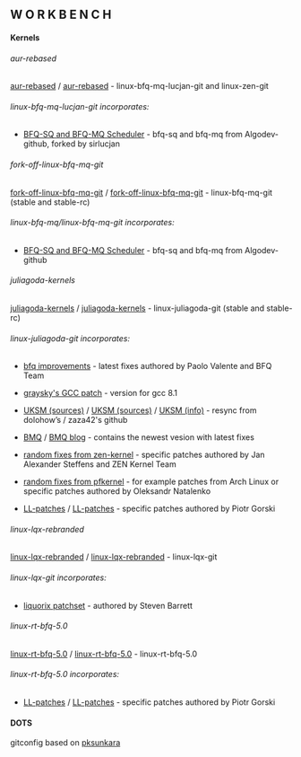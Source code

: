 ## W O R K B E N C H

#### Kernels

###### aur-rebased

[aur-rebased](https://github.com/sirlucjan/workbench/tree/master/aur-rebased) / [aur-rebased](https://gitlab.com/sirlucjan/workbench/tree/master/aur-rebased) - linux-bfq-mq-lucjan-git and linux-zen-git

###### linux-bfq-mq-lucjan-git incorporates:

* [BFQ-SQ and BFQ-MQ Scheduler](https://github.com/sirlucjan/bfq-mq-lucjan) - bfq-sq and bfq-mq from Algodev-github, forked by sirlucjan

###### fork-off-linux-bfq-mq-git

[fork-off-linux-bfq-mq-git](https://github.com/sirlucjan/workbench/tree/master/fork-off-linux-bfq-mq-git) / [fork-off-linux-bfq-mq-git](https://gitlab.com/sirlucjan/workbench/tree/master/fork-off-linux-bfq-mq-git) - linux-bfq-mq-git (stable and stable-rc)

###### linux-bfq-mq/linux-bfq-mq-git incorporates:

* [BFQ-SQ and BFQ-MQ Scheduler](https://github.com/Algodev-github/bfq-mq) - bfq-sq and bfq-mq from Algodev-github

###### juliagoda-kernels

[juliagoda-kernels](https://github.com/sirlucjan/workbench/tree/master/juliagoda-kernels) / [juliagoda-kernels](https://gitlab.com/sirlucjan/workbench/tree/master/juliagoda-kernels) - linux-juliagoda-git (stable and stable-rc)

###### linux-juliagoda-git incorporates:

* [bfq improvements](https://groups.google.com/forum/#!forum/bfq-iosched) - latest fixes authored by Paolo Valente and BFQ Team

* [graysky's GCC patch](https://github.com/graysky2/kernel_gcc_patch) - version for gcc 8.1

* [UKSM (sources)](https://github.com/dolohow/uksm) / [UKSM (sources)](https://github.com/zaza42/uksm) / [UKSM (info)](https://www.usenix.org/sites/default/files/conference/protected-files/fast18_slides_xia.pdf) - resync from dolohow’s / zaza42's github

* [BMQ](https://gitlab.com/alfredchen/bmq) / [BMQ blog](http://cchalpha.blogspot.com) - contains the newest vesion with latest fixes

* [random fixes from zen-kernel](https://github.com/zen-kernel/zen-kernel) - specific patches authored by Jan Alexander Steffens and ZEN Kernel Team

* [random fixes from pfkernel](https://github.com/pfactum/pf-kernel) - for example patches from Arch Linux or specific patches authored by Oleksandr Natalenko

* [LL-patches](https://github.com/sirlucjan/kernel-patches/tree/master/5.1/ll-patches) / [LL-patches](https://gitlab.com/sirlucjan/kernel-patches/tree/master/5.1/ll-patches) - specific patches authored by Piotr Gorski

######  linux-lqx-rebranded

[linux-lqx-rebranded](https://github.com/sirlucjan/workbench/tree/master/linux-lqx-rebranded) / [linux-lqx-rebranded](https://gitlab.com/sirlucjan/workbench/tree/master/linux-lqx-rebranded) - linux-lqx-git

###### linux-lqx-git incorporates:

* [liquorix patchset](https://github.com/damentz/liquorix-package) - authored by Steven Barrett

###### linux-rt-bfq-5.0

[linux-rt-bfq-5.0](https://github.com/sirlucjan/workbench/tree/master/linux-rt-bfq-5.0) / [linux-rt-bfq-5.0](https://gitlab.com/sirlucjan/workbench/tree/master/linux-rt-bfq-5.0) - linux-rt-bfq-5.0

###### linux-rt-bfq-5.0 incorporates:

* [LL-patches](https://github.com/sirlucjan/kernel-patches/tree/master/5.1/ll-patches) / [LL-patches](https://gitlab.com/sirlucjan/kernel-patches/tree/master/5.1/ll-patches) - specific patches authored by Piotr Gorski

#### DOTS

gitconfig based on [pksunkara](https://gist.github.com/pksunkara/988716)
